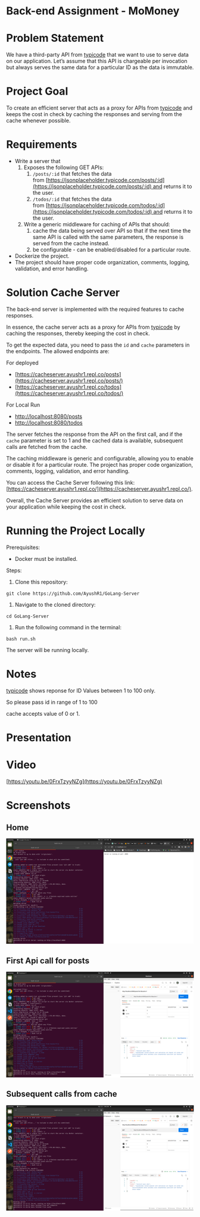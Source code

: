 # Back-end Assignment - MoMoney

# Problem Statement

We have a third-party API from [typicode](https://jsonplaceholder.typicode.com/) that we want to use to serve data on our application. Let’s assume that this API is chargeable per invocation but always serves the same data for a particular ID as the data is immutable.

# Project Goal

To create an efficient server that acts as a proxy for APIs from [typicode](https://jsonplaceholder.typicode.com/) and keeps the cost in check by caching the responses and serving from the cache whenever possible.

# Requirements

- Write a server that
    1. Exposes the following GET APIs:
        1. `/posts/:id` that fetches the data from [https://jsonplaceholder.typicode.com/posts/:id](https://jsonplaceholder.typicode.com/posts/:id) and returns it to the user.
        2. `/todos/:id` that fetches the data from [https://jsonplaceholder.typicode.com/todos/:id](https://jsonplaceholder.typicode.com/todos/:id) and returns it to the user.
    2. Write a generic middleware for caching of APIs that should:
        1. cache the data being served over API so that if the next time the same API is called with the same parameters, the response is served from the cache instead.
        2. be configurable - can be enabled/disabled for a particular route.
- Dockerize the project.
- The project should have proper code organization, comments, logging, validation, and error handling.

# Solution  Cache Server

The back-end server is implemented with the required features to cache responses.

In essence, the cache server acts as a proxy for APIs from [typicode](https://jsonplaceholder.typicode.com/) by caching the responses, thereby keeping the cost in check.

To get the expected data, you need to pass the `id` and `cache` parameters in the endpoints. The allowed endpoints are:

For deployed

- [https://cacheserver.ayushr1.repl.co/posts](https://cacheserver.ayushr1.repl.co/posts/)
- [https://cacheserver.ayushr1.repl.co/todos](https://cacheserver.ayushr1.repl.co/todos/)

For Local Run

- [http://localhost:8080/posts](http://localhost:8080/posts)
- [http://localhost:8080/todos](http://localhost:8080/todos)

The server fetches the response from the API on the first call, and if the `cache` parameter is set to 1 and the cached data is available, subsequent calls are fetched from the cache.

The caching middleware is generic and configurable, allowing you to enable or disable it for a particular route. The project has proper code organization, comments, logging, validation, and error handling.

You can access the Cache Server following this link: [https://cacheserver.ayushr1.repl.co/](https://cacheserver.ayushr1.repl.co/).

Overall, the Cache Server provides an efficient solution to serve data on your application while keeping the cost in check.

# Running the Project Locally

Prerequisites:

- Docker must be installed.

Steps:

1. Clone this repository:

```
git clone https://github.com/AyushR1/GoLang-Server

```

1. Navigate to the cloned directory:

```
cd GoLang-Server

```

1. Run the following command in the terminal:

```
bash run.sh

```

The server will be running locally.

# Notes

 [typicode](https://jsonplaceholder.typicode.com/) shows reponse for ID Values between 1 to 100 only.

So please pass id in range of 1 to 100

cache accepts value of 0 or 1.


# Presentation

# Video

[https://youtu.be/0FrxTzyyNZg](https://youtu.be/0FrxTzyyNZg)

# Screenshots

## Home

![Untitled](Back-end%20Assignment%20-%20MoMoney%20521cb6050328472ea58aa18132d10223/Untitled.png)

## First Api call for posts

![Untitled](Back-end%20Assignment%20-%20MoMoney%20521cb6050328472ea58aa18132d10223/Untitled%201.png)

## Subsequent calls from cache

![Untitled](Back-end%20Assignment%20-%20MoMoney%20521cb6050328472ea58aa18132d10223/Untitled%202.png)